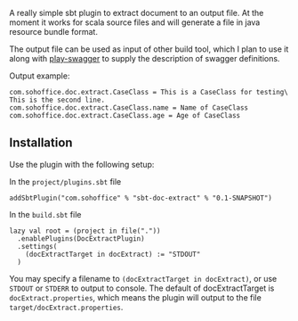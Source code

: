 A really simple sbt plugin to extract document to an output file. At the moment it works for scala source files and will generate a file 
in java resource bundle format.

The output file can be used as input of other build tool, which I plan to use it along with 
[play-swagger](https://github.com/iheartradio/play-swagger) to supply the description of swagger definitions.

Output example:

```
com.sohoffice.doc.extract.CaseClass = This is a CaseClass for testing\
This is the second line.
com.sohoffice.doc.extract.CaseClass.name = Name of CaseClass
com.sohoffice.doc.extract.CaseClass.age = Age of CaseClass
```

Installation
------------

Use the plugin with the following setup:

In the `project/plugins.sbt` file

```
addSbtPlugin("com.sohoffice" % "sbt-doc-extract" % "0.1-SNAPSHOT")
```

In the `build.sbt` file

```
lazy val root = (project in file("."))
  .enablePlugins(DocExtractPlugin)
  .settings(
    (docExtractTarget in docExtract) := "STDOUT"
  )
```

You may specify a filename to `(docExtractTarget in docExtract)`, or use `STDOUT` or `STDERR` to output to console. 
The default of docExtractTarget is `docExtract.properties`, which means the plugin will output to the file `target/docExtract.properties`.
